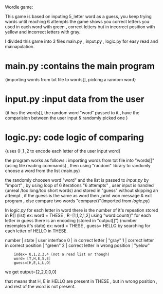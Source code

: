 Wordle game:

This game is based on inputing 5_letter word as a guess,
you keep trying words until reaching 6 attempts 
the game shows you correct letters you used in each word with green
, correct letters but in incorrect position with yellow 
and incorrect letters with gray.

I divided this game into 3 files main.py , input.py , logic.py for easy read and mainapulation.

# main.py :contains the main program 
{importing words from txt file to words[], picking a random word}

# input.py :input data from the user
{it has the words[], the random word "word" passed to it , have the comparision between the user input & randomly picked one }

# logic.py: code logic of comparing 
{uses 0 ,1 ,2 to encode each letter of the user input word}

the program works as follows :
importing words from txt file into "words[]" (using file reading commands) , then using "random" library to randomly choose a word from the list (main.py)

the randomly choosen word "word" and the list is passed to _input.py_
by "import" , by using loop of 6 iterations "6 attempts" , user input is handled (unreal /too long/too short  words) and stored in "guess" without skipping an attempt ,
 if the guess is the same as word then ,print won message & exit program , else compare two words "compare()"(imported from _logic.py_)


In _logic.py_ for each letter in word there is the number of it's repeation stored in R[] (list) 
ex: word = THESE , R=[1,1,2,1,2] using "word.count()" 
for each letter in guess there is an encoding (stored in "output[]")
(number resemples it's state)
ex: word = THESE , guess= HELLO by searching for each letter of HELLO in THESE.                        

number |               state                 |  user interface
0      |  in correct letter                  | "gray"
1      |  correct letter in correct position | "green"
2      |  correct letter in wrong position   | "yelow"


        index= 0,1,2,3,4 (not a read list or though)
        word= [T,H,E,S,E]
        guess=[H,E,L,L,O]
we get output=[2,2,0,0,0]

that means that H, E in HELLO are present in THESE , but in wrong position , and rest of the word is not present.


